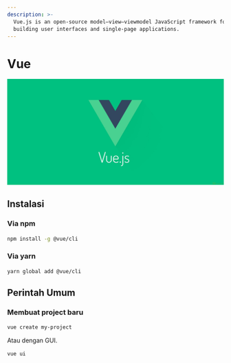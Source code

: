 ```yaml
---
description: >-
  Vue.js is an open-source model–view–viewmodel JavaScript framework for
  building user interfaces and single-page applications.
---
```


# Vue

![](.gitbook/assets/head_vuejs.jpg)

## Instalasi

### Via npm

```bash
npm install -g @vue/cli
```

### Via yarn

```bash
yarn global add @vue/cli
```

## Perintah Umum

### Membuat project baru

```bash
vue create my-project
```

Atau dengan GUI.

```bash
vue ui
```

